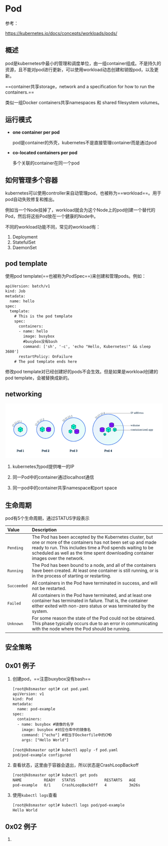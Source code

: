 # Pod

参考：

https://kubernetes.io/docs/concepts/workloads/pods/

## 概述

pod是kubernetes中最小的管理和调度单位，由一组container组成。不是持久的资源，且不能对pod进行更新，可以使用workload动态创建和销毁pod，以及更新。

==container共享storage，network and a specification for how to run the containers.==

类似一组Docker containers共享namespaces 和 shared filesystem volumes。

## 运行模式

- **one container per pod**

  pod是container的外壳，kubernetes不是直接管理container而是通过pod

- **co-located containers per pod**

  多个关联的container在同一个pod

## 如何管理多个容器

kubernetes可以使用controller来自动管理pod，也被称为==workload==。用于pod自动失败修复和推出。

例如当一个Node挂掉了，workload就会为这个Node上的pod创建一个替代的Pod，然后将这些Pod放在一个健康的Node中。

不同的workload功能不同，常见的workload有：

1. Deployment
2. StatefulSet
3. DaemonSet

## pod template

使用pod template(==也被称为PodSpec==)来创建和管理pods。例如：

```
apiVersion: batch/v1
kind: Job
metadata:
  name: hello
spec:
  template:
    # This is the pod template
    spec:
      containers:
      - name: hello
        image: busybox
        #busybox没有bash
        command: ['sh', '-c', 'echo "Hello, Kubernetes!" && sleep 3600']
      restartPolicy: OnFailure
    # The pod template ends here
```

修改pod template对已经创建好的pods不会生效。但是如果是workload创建的pod template，会被替换成新的。

## networking

![Snipaste_2021-03-25_15-36-38](https://github.com/dhay3/image-repo/raw/master/20210518/Snipaste_2021-03-25_15-36-38.799e9dg6vvc0.png)

1. kubernetes为pod提供唯一的IP
2. 同一Pod中的container通过localhost通信

3. 同一pod中的container共享namespace和port space

## 生命周期

pod有5个生命周期，通过STATUS字段表示

| Value       | Description                                                  |
| :---------- | :----------------------------------------------------------- |
| `Pending`   | The Pod has been accepted by the Kubernetes cluster, but one or more of the containers has not been set up and made ready to run. This includes time a Pod spends waiting to be scheduled as well as the time spent downloading container images over the network. |
| `Running`   | The Pod has been bound to a node, and all of the containers have been created. At least one container is still running, or is in the process of starting or restarting. |
| `Succeeded` | All containers in the Pod have terminated in success, and will not be restarted. |
| `Failed`    | All containers in the Pod have terminated, and at least one container has terminated in failure. That is, the container either exited with non-zero status or was terminated by the system. |
| `Unknown`   | For some reason the state of the Pod could not be obtained. This phase typically occurs due to an error in communicating with the node where the Pod should be running. |

## 安全策略



## 0x01 例子

1. 创建pod，==注意buxybox没有bash==

   ```
   [root@k8smaster opt]# cat pod.yaml
   apiVersion: v1
   kind: Pod
   metadata:
     name: pod-example
   spec:
     containers:
     - name: busybox #镜像的名字
       image: busybox #对应仓库中的镜像名
       command: ["echo"] #相当于Dockerfile中的CMD
       args: ["Hello World"]
       
   [root@k8smaster opt]# kubectl apply -f pod.yaml
   pod/pod-example configured
   ```

2. 查看状态，这里由于容器会退出，所以状态是CrashLoopBackoff

   ```
   [root@k8smaster opt]# kubectl get pods
   NAME          READY   STATUS             RESTARTS   AGE
   pod-example   0/1     CrashLoopBackOff   4          3m26s
   ```

3. 使用`kubectl logs`查看

   ```
   [root@k8smaster opt]# kubectl logs pod/pod-example
   Hello World
   ```

## 0x02 例子

1. 

